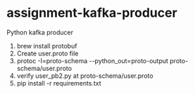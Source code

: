# assignment-kafka-producer
Python kafka producer


1. brew install protobuf
2. Create user.proto file
3. protoc -I=proto-schema --python_out=proto-output proto-schema/user.proto
4. verify user_pb2.py at proto-schema/user.proto
5. pip install -r requirements.txt